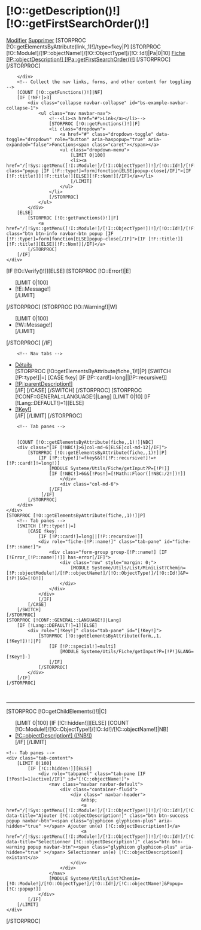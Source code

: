 <h1>[!O::getDescription()!] [!O::getFirstSearchOrder()!]</h1>
<nav class="navbar navbar-default">
    <div class="container-fluid">
        <div class=" navbar-header">
            <a class="btn btn-warning navbar-btn popup " href="/[!Sys::getMenu([!I::Module!]/[!I::ObjectType!])!]/[!O::Id!]/Form" data-title="Modification [!C::getFirstSearchOder()!]">Modifier</a>
            <a class="btn btn-danger navbar-btn confirm" href="/[!Sys::getMenu([!I::Module!]/[!I::ObjectType!])!]/[!O::Id!]/Supprimer" data-title="Suppression [!C::getFirstSearchOder()!]" data-confirm="Êtes vous sur de vouloir supprimer [!O::getDescription()!] [!O::getFirstSearchOrder()!]" data-url="/[!Sys::getMenu([!I::Module!]/[!I::ObjectType!])!]">Supprimer</a>
            [STORPROC [!O::getElementsByAttribute(link,,1)!]/type=fkey|P]
                [STORPROC [!O::Module!]/[!P::objectName!]/[!O::ObjectType!]/[!O::Id!]|Pa|0|10]
                    <a href="/[!Sys::getMenu([!P::objectModule!]/[!P::objectName!])!]/[!Pa::Id!]" class="btn-primary navbar-btn btn">Fiche [!P::objectDescription!] [!Pa::getFirstSearchOrder()!]</a>
                [/STORPROC]
            [/STORPROC]

        </div>
        <!-- Collect the nav links, forms, and other content for toggling -->
        [COUNT [!O::getFunctions()!]|NF]
        [IF [!NF!]>3]
            <div class="collapse navbar-collapse" id="bs-example-navbar-collapse-1">
                <ul class="nav navbar-nav">
                    <!--<li><a href="#">Link</a></li>-->
                    [STORPROC [!O::getFunctions()!]|F]
                    <li class="dropdown">
                        <a href="#" class="dropdown-toggle" data-toggle="dropdown" role="button" aria-haspopup="true" aria-expanded="false">Fonctions<span class="caret"></span></a>
                        <ul class="dropdown-menu">
                            [LIMIT 0|100]
                            <li><a href="/[!Sys::getMenu([!I::Module!]/[!I::ObjectType!])!]/[!O::Id!]/[!F::Nom!]" class="popup [IF [!F::type!]=form]fonction[ELSE]popup-close[/IF]">[IF [!F::title!]][!F::title!][ELSE][!F::Nom!][/IF]</a></li>
                            [/LIMIT]
                        </ul>
                    </li>
                    [/STORPROC]
                </ul>
            </div>
        [ELSE]
            [STORPROC [!O::getFunctions()!]|F]
                <a href="/[!Sys::getMenu([!I::Module!]/[!I::ObjectType!])!]/[!O::Id!]/[!F::Nom!]" class="btn btn-info navbar-btn popup [IF [!F::type!]=form]fonction[ELSE]popup-close[/IF]">[IF [!F::title!]][!F::title!][ELSE][!F::Nom!][/IF]</a>
            [/STORPROC]
        [/IF]
    </div>
</nav>
[IF [!O::Verify()!]][ELSE]
    [STORPROC [!O::Error!]|E]
        <div class="alert alert-danger">
            <ul>
                [LIMIT 0|100]
                <li>[!E::Message!]</li>
                [/LIMIT]
            </ul>
        </div>
    [/STORPROC]
    [STORPROC [!O::Warning!]|W]
        <div class="alert alert-warning">
            <ul>
                [LIMIT 0|100]
                <li>[!W::Message!]</li>
                [/LIMIT]
            </ul>
        </div>
    [/STORPROC]
[/IF]

        <!-- Nav tabs -->
<ul class="nav nav-tabs" role="tablist">
    <li role="presentation" class="active"><a href="#Property" aria-controls="Property" role="tab" data-toggle="tab">Détails</a></li>
    [STORPROC [!O::getElementsByAttribute(fiche,,1)!]|P]
        [SWITCH [!P::type!]|=]
            [CASE fkey]
                [IF [!P::card!]=long||[!P::recursive!]]
                <li role="fiche-[!P::name!]" ><a href="#fiche-[!P::name!]" aria-controls="fiche-[!P::name!]" role="tab" data-toggle="tab">[!P::parentDescription!]</a></li>
                [/IF]
            [/CASE]
        [/SWITCH]
    [/STORPROC]
    [STORPROC [!CONF::GENERAL::LANGUAGE!]|Lang]
        [LIMIT 0|10]
            [IF [!Lang::DEFAULT!]=1][ELSE]
                <li role="[!Key!]" ><a href="#[!Key!]" aria-controls="[!Key!]" role="tab" data-toggle="tab">[!Key!]</a></li>
            [/IF]
        [/LIMIT]
    [/STORPROC]
</ul>




        <!-- Tab panes -->
<div class="tab-content" style="overflow: hidden;">
    <div role="presentation" class="tab-pane active" id="Property">

        [COUNT [!O::getElementsByAttribute(fiche,,1)!]|NBC]
        <div class="[IF [!NBC!]>6]col-md-6[ELSE]col-md-12[/IF]">
            [STORPROC [!O::getElementsByAttribute(fiche,,1)!]|P]
                [IF [!P::type!]!=fkey&&(![!P::recursive!]!=+[!P::card!]!=long!)]
                    [MODULE Systeme/Utils/Fiche/getInput?P=[!P!]]
                    [IF [!NBC!]>6&&[!Pos!]=[!Math::Floor([!NBC:/2!])!]]
                        </div>
                        <div class="col-md-6">
                    [/IF]
                 [/IF]
            [/STORPROC]
        </div>
    </div>
    [STORPROC [!O::getElementsByAttribute(fiche,,1)!]|P]
        <!-- Tab panes -->
        [SWITCH [!P::type!]|=]
            [CASE fkey]
                [IF [!P::card!]=long||[!P::recursive!]]
                <div role="fiche-[!P::name!]" class="tab-pane" id="fiche-[!P::name!]">
                    <div class="form-group group-[!P::name!] [IF [!Error_[!P::name!]!]] has-error[/IF]">
                        <div class="row" style="margin: 0;">
                            [MODULE Systeme/Utils/List/MiniList?Chemin=[!P::objectModule!]/[!P::objectName!]/[!O::ObjectType!]/[!O::Id!]&P=[!P!]&O=[!O!]]
                        </div>
                    </div>
                </div>
                [/IF]
            [/CASE]
        [/SWITCH]
    [/STORPROC]
    [STORPROC [!CONF::GENERAL::LANGUAGE!]|Lang]
        [IF [!Lang::DEFAULT!]=1][ELSE]
            <div role="[!Key!]" class="tab-pane" id="[!Key!]">
                [STORPROC [!O::getElementsByAttribute(form,,1,[!Key!])!]|P]
                    [IF [!P::special!]=multi]
                        [MODULE Systeme/Utils/Fiche/getInput?P=[!P!]&LANG=[!Key!]-]
                    [/IF]
                [/STORPROC]
            </div>
        [/IF]
    [/STORPROC]
</div>
<br />
<hr>
[STORPROC [!O::getChildElements()!]|C]
<div >
    <!-- Nav tabs -->
    <ul class="nav nav-tabs" role="tablist">
        [LIMIT 0|100]
            [IF [!C::hidden!]][ELSE]
                [COUNT [!O::Module!]/[!O::ObjectType!]/[!O::Id!]/[!C::objectName!]|NB]
                <li role="presentation" [IF [!Pos!]=1]class="active"[/IF]><a href="#[!C::objectName!]" aria-controls="[!C::objectName!]" role="tab" data-toggle="tab">[!C::objectDescription!] ([!NB!])</a></li>
            [/IF]
        [/LIMIT]
    </ul>

    <!-- Tab panes -->
    <div class="tab-content">
        [LIMIT 0|100]
            [IF [!C::hidden!]][ELSE]
                <div role="tabpanel" class="tab-pane [IF [!Pos!]=1]active[/IF]" id="[!C::objectName!]">
                    <nav class="navbar navbar-default">
                        <div class="container-fluid">
                            <div class=" navbar-header">
                                &nbsp;
                                <a href="/[!Sys::getMenu([!I::Module!]/[!I::ObjectType!])!]/[!O::Id!]/[!C::objectName!]/Form" data-title="Ajouter [!C::objectDescription!]" class="btn btn-success popup navbar-btn"><span class="glyphicon glyphicon-plus" aria-hidden="true" ></span> Ajouter un(e) [!C::objectDescription!]</a>
                                <a href="/[!Sys::getMenu([!I::Module!]/[!I::ObjectType!])!]/[!O::Id!]/[!C::objectName!]/Select" data-title="Selectionner [!C::objectDescription!]" class="btn btn-warning popup navbar-btn"><span class="glyphicon glyphicon-plus" aria-hidden="true" ></span> Sélectionner un(e) [!C::objectDescription!] existant</a>
                            </div>
                        </div>
                    </nav>
                    [MODULE Systeme/Utils/List?Chemin=[!O::Module!]/[!O::ObjectType!]/[!O::Id!]/[!C::objectName!]&Popup=[!C::popup!]]
                </div>
            [/IF]
        [/LIMIT]
    </div>

</div>
[/STORPROC]